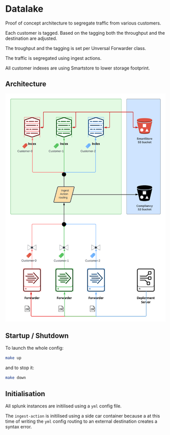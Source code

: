 # Datalake

Proof of concept architecture to segregate traffic from various customers.

Each customer is tagged. Based on the tagging both the throughput and the destination are adjusted.

The troughput and the tagging is set per Unversal Forwarder class.

The traffic is segregated using ingest actions.

All customer indexes are using Smartstore to lower storage footprint.

## Architecture

![Datalake Architecture](assets/datalake.png "Datalake Architecture")

## Startup / Shutdown

To launch the whole config:

```bash
make up
```

and to stop it:

```bash
make down
```

## Initialisation

All splunk instances are initilised using a `yml` config file.

The `ingest-action` is initilised using a side car container because a at this time of writing the `yml` config  routing to an external destination creates a syntax error.
